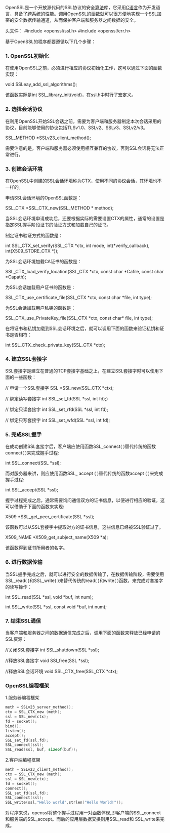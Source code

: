OpenSSL是一个开放源代码的SSL协议的安全[算法](http://lib.csdn.net/base/datastructure)库，它采用[C语言](http://lib.csdn.net/base/c)作为开发语言，具备了跨系统的性能。调用OpenSSL的函数就可以很方便地实现一个SSL加密的安全数据传输通道，从而保护客户端和服务器之间数据的安全。

头文件：
\#include <openssl/ssl.h>
\#include <openssl/err.h>

基于OpenSSL的程序都要遵循以下几个步骤：

### 1. OpenSSL初始化

在使用OpenSSL之前，必须进行相应的协议初始化工作，这可以通过下面的函数实现：

void SSLeay_add_ssl_algorithms();

该函数实际是int SSL_library_init(void)，在ssl.h中时行了宏定义。

### 2. 选择会话协议

在利用OpenSSL开始SSL会话之前，需要为客户端和服务器制定本次会话采用的协议，目前能够使用的协议包括TLSv1.0、SSLv2、SSLv3、SSLv2/v3。

SSL_METHOD \*SSLv23_client_method();

需要注意的是，客户端和服务器必须使用相互兼容的协议，否则SSL会话将无法正常进行。

### 3. 创建会话环境

在OpenSSL中创建的SSL会话环境称为CTX，使用不同的协议会话，其环境也不一样的。

申请SSL会话环境的OpenSSL函数是：

SSL_CTX \*SSL_CTX_new(SSL_METHOD \* method);

当SSL会话环境申请成功后，还要根据实际的需要设置CTX的属性，通常的设置是指定SSL握手阶段证书的验证方式和加载自己的证书。

制定证书验证方式的函数是：

int SSL_CTX_set_verify(SSL_CTX \*ctx, int mode, int(\*verify_callback), int(X509_STORE_CTX \*));

为SSL会话环境加载CA证书的函数是：

SSL_CTX_load_verify_location(SSL_CTX \*ctx, const char \*Cafile, const char \*Capath);

为SSL会话加载用户证书的函数是：

SSL_CTX_use_certificate_file(SSL_CTX \*ctx, const char \*file, int type);

为SSL会话加载用户私钥的函数是：

SSL_CTX_use_PrivateKey_file(SSL_CTX \*ctx, const char\* file, int type);

在将证书和私钥加载到SSL会话环境之后，就可以调用下面的函数来验证私钥和证书是否相符：

int SSL_CTX_check_private_key(SSL_CTX \*ctx);

### 4. 建立SSL套接字

SSL套接字是建立在普通的TCP套接字基础之上，在建立SSL套接字时可以使用下面的一些函数：

// 申请一个SSL套接字
SSL \*SSl_new(SSL_CTX \*ctx);

// 绑定读写套接字
int SSL_set_fd(SSL \*ssl, int fd);)

// 绑定只读套接字
int SSL_set_rfd(SSL \*ssl, int fd);

// 绑定只写套接字
int SSL_set_wfd(SSL \*ssl, int fd);

### 5. 完成SSL握手

在成功创建SSL套接字后，客户端应使用函数SSL_connect( )替代传统的函数connect( )来完成握手过程:

int SSL_connect(SSL \*ssl);

而对服务器来讲，则应使用函数SSL_ accept ( )替代传统的函数accept ( )来完成握手过程:

int SSL_accept(SSL \*ssl);

握手过程完成之后，通常需要询问通信双方的证书信息，以便进行相应的验证，这可以借助于下面的函数来实现:

X509 \*SSL_get_peer_certificate(SSL \*ssl);

该函数可以从SSL套接字中提取对方的证书信息，这些信息已经被SSL验证过了。

X509_NAME \*X509_get_subject_name(X509 \*a);

该函数得到证书所用者的名字。

### 6. 进行数据传输

当SSL握手完成之后，就可以进行安全的数据传输了，在数据传输阶段，需要使用SSL_read( )和SSL_write( )来替代传统的read( )和write( )函数，来完成对套接字的读写操作：

int SSL_read(SSL \*ssl, void \*buf, int num);

int SSL_write(SSL \*ssl, const void \*buf, int num);

### 7. 结束SSL通信

当客户端和服务器之间的数据通信完成之后，调用下面的函数来释放已经申请的SSL资源：

//关闭SSL套接字
int SSL_shutdown(SSL \*ssl);

//释放SSL套接字
void SSl_free(SSL \*ssl);

//释放SSL会话环境
void SSL_CTX_free(SSL_CTX \*ctx); 

### OpenSSL编程框架

1.服务器编程框架

```c
meth = SSLv23_server_method();  
ctx = SSL_CTX_new (meth);  
ssl = SSL_new(ctx);  
fd = socket();  
bind();  
listen();  
accept();  
SSL_set_fd(ssl,fd);  
SSL_connect(ssl);  
SSL_read(ssl, buf, sizeof(buf));
```

2.客户端编程框架

```c
meth = SSLv23_client_method();  
ctx = SSL_CTX_new (meth);  
ssl = SSL_new(ctx);  
fd = socket();  
connect();  
SSL_set_fd(ssl,fd);  
SSL_connect(ssl);  
SSL_write(ssl,"Hello world",strlen("Hello World!"));  
```

对程序来说，openssl将整个握手过程用一对函数体现,即客户端的SSL_connect和服务端的SSL_accept。而后的应用层数据交换则用SSL_read和 SSL_write来完成。